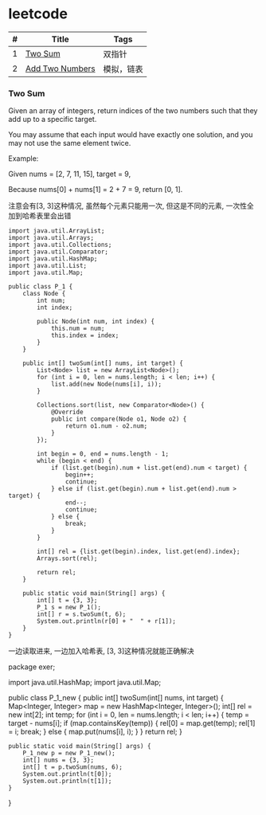 # leetcode

| #    | **Title**                     | Tags   |
| :--- | ------------------------------------------------------------ | ------ |
| 1    | <a href="#1">Two Sum</a>      | 双指针 |
| 2    | <a href="#2">Add Two Numbers</a>      | 模拟，链表 |






### <a name="1">Two Sum</a>
Given an array of integers, return indices of the two numbers such that they add up to a specific target.

You may assume that each input would have exactly one solution, and you may not use the same element twice.

Example:

Given nums = [2, 7, 11, 15], target = 9,

Because nums[0] + nums[1] = 2 + 7 = 9,
return [0, 1].

注意会有[3, 3]这种情况, 虽然每个元素只能用一次, 但这是不同的元素, 一次性全加到哈希表里会出错

```
import java.util.ArrayList;
import java.util.Arrays;
import java.util.Collections;
import java.util.Comparator;
import java.util.HashMap;
import java.util.List;
import java.util.Map;

public class P_1 {
    class Node {
        int num;
        int index;

        public Node(int num, int index) {
            this.num = num;
            this.index = index;
        }
    }

    public int[] twoSum(int[] nums, int target) {
        List<Node> list = new ArrayList<Node>();
        for (int i = 0, len = nums.length; i < len; i++) {
            list.add(new Node(nums[i], i));
        }

        Collections.sort(list, new Comparator<Node>() {
            @Override
            public int compare(Node o1, Node o2) {
                return o1.num - o2.num;
            }
        });

        int begin = 0, end = nums.length - 1;
        while (begin < end) {
            if (list.get(begin).num + list.get(end).num < target) {
                begin++;
                continue;
            } else if (list.get(begin).num + list.get(end).num > target) {
                end--;
                continue;
            } else {
                break;
            }
        }

        int[] rel = {list.get(begin).index, list.get(end).index};
        Arrays.sort(rel);

        return rel;
    }

    public static void main(String[] args) {
        int[] t = {3, 3};
        P_1 s = new P_1();
        int[] r = s.twoSum(t, 6);
        System.out.println(r[0] + "  " + r[1]);
    }
}
```


一边读取进来, 一边加入哈希表, [3, 3]这种情况就能正确解决

package exer;

import java.util.HashMap;
import java.util.Map;

public class P_1_new {
    public int[] twoSum(int[] nums, int target) {
        Map<Integer, Integer> map = new HashMap<Integer, Integer>();
        int[] rel = new int[2];
        int temp;
        for (int i = 0, len = nums.length; i < len; i++) {
            temp = target - nums[i];
            if (map.containsKey(temp)) {
                rel[0] = map.get(temp);
                rel[1] = i;
                break;
            } else {
                map.put(nums[i], i);
            }
        }
        return rel;
    }

    public static void main(String[] args) {
        P_1_new p = new P_1_new();
        int[] nums = {3, 3};
        int[] t = p.twoSum(nums, 6);
        System.out.println(t[0]);
        System.out.println(t[1]);
    }
}


